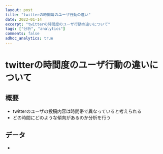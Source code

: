 ```yaml
---
layout: post
title: "twitterの時間毎のユーザ行動の違い"
date: 2022-01-14
excerpt: "twitterの時間度のユーザ行動の違いについて"
tags: ["分析", "analytics"]
comments: false
adhoc_analytics: true
---
```


# twitterの時間度のユーザ行動の違いについて

## 概要
 - twitterのユーザの投稿内容は時間帯で異なっていると考えられる
 - どの時間にどのような傾向があるのか分析を行う

## データ
 - 
